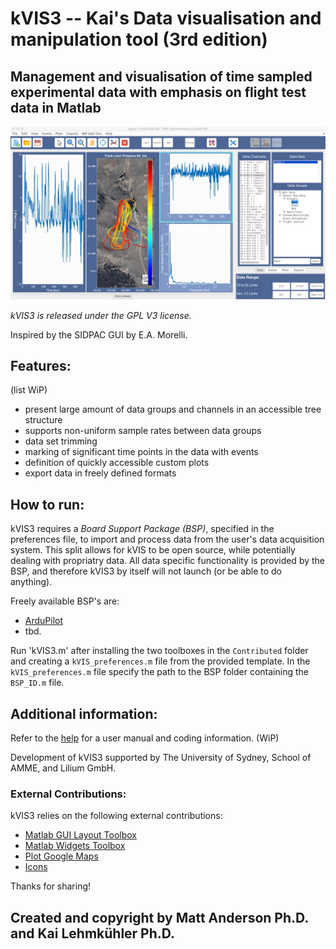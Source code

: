 # kVIS3 -- Kai's Data visualisation and manipulation tool (3rd edition)

## Management and visualisation of time sampled experimental data with emphasis on flight test data in Matlab

![kVIS UI](./docs/img/1.jpeg "kVIS UserInterface")

*kVIS3 is released under the GPL V3 license.*

Inspired by the SIDPAC GUI by E.A. Morelli.

## Features:
(list WiP)
- present large amount of data groups and channels in an accessible tree structure
- supports non-uniform sample rates between data groups
- data set trimming
- marking of significant time points in the data with events
- definition of quickly accessible custom plots
- export data in freely defined formats 

## How to run:

kVIS3 requires a *Board Support Package (BSP)*, specified in the preferences file, to import and process data from the user's data acquisition system. This split allows for kVIS to be open source, while potentially dealing with propriatry data. All data specific functionality is provided by the BSP, and therefore kVIS3 by itself will not launch (or be able to do anything).

Freely available BSP's are:

- [ArduPilot](https://github.com/flyingk/kVIS3_bsp_ardupilot)
- tbd.

Run 'kVIS3.m' after installing the two toolboxes in the `Contributed` folder and creating a `kVIS_preferences.m` file from the provided template. In the `kVIS_preferences.m` file specify the path to the BSP folder containing the `BSP_ID.m` file.


## Additional information:

Refer to the [help](https://flyingk.github.io/kVIS3/) for a user manual and coding information. (WiP)

Development of kVIS3 supported by The University of Sydney, School of AMME, and Lilium GmbH. 

### External Contributions:
kVIS3 relies on the following external contributions:

- [Matlab GUI Layout Toolbox](https://www.mathworks.com/matlabcentral/fileexchange/47982-gui-layout-toolbox)
- [Matlab Widgets Toolbox](https://www.mathworks.com/matlabcentral/fileexchange/66235-widgets-toolbox)
- [Plot Google Maps](https://github.com/zoharby/plot_google_map)
- [Icons](https://icons8.com)

Thanks for sharing!

## Created and copyright by Matt Anderson Ph.D. and Kai Lehmkühler Ph.D.
